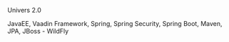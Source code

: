 Univers 2.0

JavaEE, Vaadin Framework, Spring, Spring Security, Spring Boot, Maven, JPA, JBoss - WildFly

